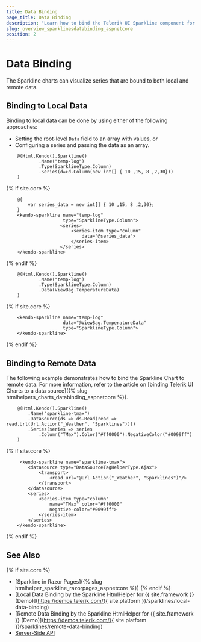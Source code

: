 ```yaml
---
title: Data Binding
page_title: Data Binding
description: "Learn how to bind the Telerik UI Sparkline component for {{ site.framework }} to data."
slug: overview_sparklinesdatabinding_aspnetcore
position: 2
---
```


# Data Binding

The Sparkline charts can visualize series that are bound to both local and remote data.

## Binding to Local Data

Binding to local data can be done by using either of the following approaches:

* Setting the root-level `Data` field to an array with values, or
* Configuring a series and passing the data as an array.

```HtmlHelper
    @(Html.Kendo().Sparkline()
            .Name("temp-log")
            .Type(SparklineType.Column)
            .Series(d=>d.Column(new int[] { 10 ,15, 8 ,2,30}))
    )
```
{% if site.core %}
```TagHelper
    @{
        var series_data = new int[] { 10 ,15, 8 ,2,30};
    }
    <kendo-sparkline name="temp-log"
                     type="SparklineType.Column">
                    <series>
                        <series-item type="column"
                            data="@series_data">
                        </series-item>
                    </series>
    </kendo-sparkline>
```
{% endif %}

```HtmlHelper
    @(Html.Kendo().Sparkline()
            .Name("temp-log")
            .Type(SparklineType.Column)
            .Data(ViewBag.TemperatureData)
    )
```
{% if site.core %}
```TagHelper
    <kendo-sparkline name="temp-log"
                     data="@ViewBag.TemperatureData"
                     type="SparklineType.Column">
    </kendo-sparkline>
```
{% endif %}

## Binding to Remote Data

The following example demonstrates how to bind the Sparkline Chart to remote data. For more information, refer to the article on [binding Telerik UI Charts to a data source]({% slug htmlhelpers_charts_databinding_aspnetcore %}).

```HtmlHelper
    @(Html.Kendo().Sparkline()
        .Name("sparkline-tmax")
        .DataSource(ds => ds.Read(read => read.Url(Url.Action("_Weather", "Sparklines"))))
        .Series(series => series
            .Column("TMax").Color("#ff0000").NegativeColor("#0099ff")
    )
```
{% if site.core %}
```TagHelper
     <kendo-sparkline name="sparkline-tmax">
        <datasource type="DataSourceTagHelperType.Ajax">
            <transport>
                <read url="@Url.Action("_Weather", "Sparklines")"/>
            </transport>
        </datasource>
        <series>
            <series-item type="column"
                name="TMax" color="#ff0000"
                negative-color="#0099ff">
            </series-item>
        </series>
    </kendo-sparkline>
```
{% endif %}

## See Also

{% if site.core %}
* [Sparkline in Razor Pages]({% slug htmlhelper_sparkline_razorpages_aspnetcore %})
{% endif %}
* [Local Data Binding by the Sparkline HtmlHelper for {{ site.framework }} (Demo)](https://demos.telerik.com/{{ site.platform }}/sparklines/local-data-binding)
* [Remote Data Binding by the Sparkline HtmlHelper for {{ site.framework }} (Demo)](https://demos.telerik.com/{{ site.platform }}/sparklines/remote-data-binding)
* [Server-Side API](/api/sparkline)
